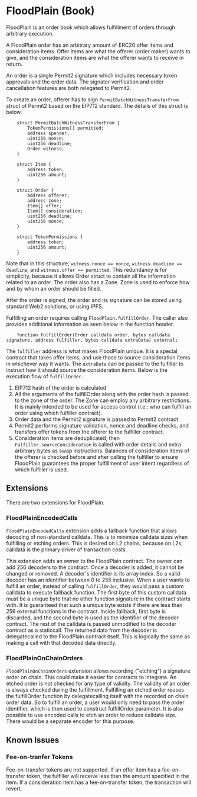 # FloodPlain (Book)

FloodPlain is an order book which allows fulfillment of orders through arbitrary execution.

A FloodPlain order has an arbitrary amount of ERC20 offer items and consideration items. Offer items are what the offerer (order maker) wants to give, and the consideration items are what the offerer wants to receive in return.

An order is a single Permit2 signature which includes necessary token approvals and the order data. The signater verification and order cancellation features are both relegated to Permit2.

To create an order, offerer has to sign `PermitBatchWitnessTransferFrom` struct of Permit2 based on the EIP712 standard. The details of this struct is below.

```sol
    struct PermitBatchWitnessTransferFrom {
        TokenPermissions[] permitted;
        address spender;
        uint256 nonce;
        uint256 deadline;
        Order witness;
    }

    struct Item {
        address token;
        uint256 amount;
    }

    struct Order {
        address offerer;
        address zone;
        Item[] offer;
        Item[] consideration;
        uint256 deadline;
        uint256 nonce;
    }

    struct TokenPermissions {
        address token;
        uint256 amount;
    }
```

Note that in this structure, `witness.nonce == nonce`, `witness.deadline == deadline`, and `witness.offer == permitted`. This redundancy is for simplicity, because it allows Order struct to contain all the information related to an order. The order also has a Zone. Zone is used to enforce how and by whom an order should be filled.

After the order is signed, the order and its signature can be stored using standard Web2 solutions, or using IPFS.

Fulfilling an order requires calling `FloodPlain.fulfillOrder`. The caller also provides additional information as seen below in the function header.

```sol
    function fulfillOrder(Order calldata order, bytes calldata signature, address fulfiller, bytes calldata extraData) external;
```

The `fulfiller` address is what makes FloodPlain unique. It is a special contract that takes offer items, and use those to source consideration items in whichever way it wants. The `extraData` can be passed to the fulfiller to instruct how it should source the consideration items. Below is the execution flow of `fulfillOrder`.

1. EIP712 hash of the order is calculated
2. All the arguments of the fulfillOrder along with the order hash is passed to the zone of the order. The Zone can employ any arbitrary restrictions. It is mainly intended to be used for access control (i.e.: who can fulfill an order using which fulfiller contract).
3. Order data and the Permit2 signature is passed to Permit2 contract.
4. Permit2 performs signature validation, nonce and deadline checks, and transfers offer tokens from the offerer to the fulfiller contract.
5. Consideration items are deduplicated, then `Fulfiller.sourceConsideration` is called with order details and extra arbitrary bytes as swap instructions. Balances of consideration items of the offerer is checked before and after calling the fulfiller to ensure FloodPlain guarantees the proper fulfillment of user intent regardless of which fulfiller is used.

## Extensions

There are two extensions for FloodPlain.

### FloodPlainEncodedCalls

`FloodPlainEncodedCalls` extension adds a fallback function that allows decoding of non-standard calldata. This is to minimize calldata sizes when fulfilling or etching orders. This is desired on L2 chains, because on L2s, calldata is the primary driver of transaction costs.

This extension adds an owner to the FloodPlain contract. The owner can add 256 decoders to the contract. Once a decoder is added, it cannot be changed or removed. A decoder's identifier is its array index. So a valid decoder has an identifier between 0 to 255 inclusive. When a user wants to fulfill an order, instead of calling `fulfillOrder`, they would pass a custom calldata to execute fallback function. The first byte of this custom calldata must be a unique byte that no other function signature in the contract starts with. It is guaranteed that such a unique byte exists if there are less than 256 external functions in the contract. Inside fallback, first byte is discarded, and the second byte is used as the identifier of the decoder contract. The rest of the calldata is passed unmodified to the decoder contract as a staticcall. The returned data from the decoder is delegatecalled to the FloodPlain contract itself. This is logically the same as making a call with that decoded data directly.

### FloodPlainOnChainOrders

`FloodPlainOnChainOrders` extension allows recording ("etching") a signature order on chain. This could make it easier for contracts to integrate. An etched order is not checked for any type of validity. The validity of an order is always checked during the fulfillment. Fulfilling an etched order reuses the fulfillOrder function by delegatecalling itself with the recorded on chain order data. So to fulfill an order, a user would only need to pass the order identifier, which is then used to construct fulfillOrder parameter. It is also possible to use encoded calls to etch an order to reduce calldata size. There would be a separate encoder for this purpose.

## Known Issues

### Fee-on-tranfer Tokens

Fee-on-transfer tokens are not supported. If an offer item has a fee-on-transfer token, the fulfiller will receive less than the amount specified in the item. If a consideration item has a fee-on-transfer token, the transaction will revert.
